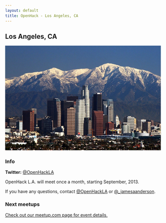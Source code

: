 ```yaml
---
layout: default
title: OpenHack - Los Angeles, CA
---
```


## Los Angeles, CA

![Los Angeles](/los_angeles/los_angeles.jpg)

### Info

**Twitter:** [@OpenHackLA](http://twitter.com/OpenHackLA)

OpenHack L.A. will meet once a month, starting September, 2013.

If you have any questions, contact [@OpenHackLA](http://twitter.com/OpenHackLA) or [@_jamesaanderson](http://twitter.com/_jamesaanderson).

### Next meetups

[Check out our meetup.com page for event details.](http://meetup.com/Open-Hack-L-A)
